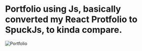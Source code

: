# Portfolio using Js, basically converted my React Protfolio to SpuckJs, to kinda compare.
![Portfolio](https://user-images.githubusercontent.com/70335252/167262911-dac8d144-e6ca-47af-b996-38c587588707.gif)
